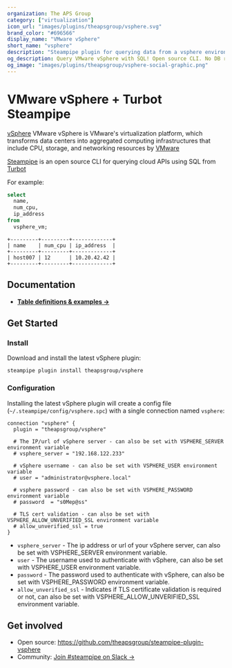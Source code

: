 ```yaml
---
organization: The APS Group
category: ["virtualization"]
icon_url: "images/plugins/theapsgroup/vsphere.svg"
brand_color: "#696566"
display_name: "VMware vSphere"
short_name: "vsphere"
description: "Steampipe plugin for querying data from a vsphere environment."
og_description: Query VMware vSphere with SQL! Open source CLI. No DB required.
og_image: "images/plugins/theapsgroup/vsphere-social-graphic.png"
---
```


# VMware vSphere + Turbot Steampipe

[vSphere](https://www.vmware.com/nl/products/vsphere.html) VMware vSphere is VMware's virtualization platform, which transforms data centers into aggregated computing infrastructures that include CPU, storage, and networking resources by [VMware](https://www.vmware.com/)

[Steampipe](https://steampipe.io/) is an open source CLI for querying cloud APIs using SQL from [Turbot](https://turbot.com/)

For example:
```sql
select
  name,
  num_cpu,
  ip_address
from
  vsphere_vm;
```
```
+---------+---------+-------------+
| name    | num_cpu | ip_address  |
+---------+---------+-------------+
| host007 | 12      | 10.20.42.42 |
+---------+---------+-------------+
```

## Documentation

- **[Table definitions & examples →](https://hub.steampipe.io/plugins/theapsgroup/vsphere/tables)**

## Get Started

### Install

Download and install the latest vSphere plugin:

```shell
steampipe plugin install theapsgroup/vsphere
```

### Configuration

Installing the latest vSphere plugin will create a config file (`~/.steampipe/config/vsphere.spc`) with a single connection named `vsphere`:

```hcl
connection "vsphere" {
  plugin = "theapsgroup/vsphere"

  # The IP/url of vSphere server - can also be set with VSPHERE_SERVER environment variable
  # vsphere_server = "192.168.122.233"

  # vSphere username - can also be set with VSPHERE_USER environment variable
  # user = "administrator@vsphere.local"

  # vsphere password - can also be set with VSPHERE_PASSWORD environment variable
  # password  = "s0Mep@ss"

  # TLS cert validation - can also be set with VSPHERE_ALLOW_UNVERIFIED_SSL environment variable
  # allow_unverified_ssl = true
}
```

- `vsphere_server` - The ip address or url of your vSphere server, can also be set with VSPHERE_SERVER environment variable.
- `user` - The username used to authenticate with vSphere, can also be set with VSPHERE_USER environment variable.
- `password` - The password used to authenticate with vSphere, can also be set with VSPHERE_PASSWORD environment variable.
- `allow_unverified_ssl` - Indicates if TLS certificate validation is required or not, can also be set with VSPHERE_ALLOW_UNVERIFIED_SSL environment variable.


## Get involved

- Open source: https://github.com/theapsgroup/steampipe-plugin-vsphere
- Community: [Join #steampipe on Slack →](https://turbot.com/community/join)
